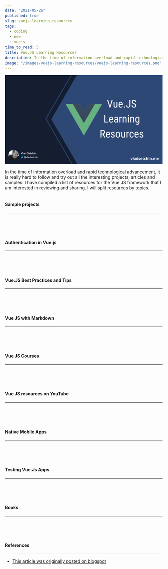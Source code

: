 ```yaml
---
date: "2021-05-26"
published: true
slug: vuejs-learning-resources
tags:
  - coding
  - new
  - vuejs
time_to_read: 5
title: Vue.JS Learning Resources
description: In the time of information overload and rapid technological advancement, it is really hard to follow and try out all the interesting projects, articles and samples.
image: "/images/vuejs-learning-resources/vuejs-learning-resources.png"
---
```


<img src="/images/vuejs-learning-resources/vuejs-learning-resources.png" alt="Vue JS Learning Resources"
	title="Vue JS Learning Resources" class="w-100" />

In the time of information overload and rapid technological advancement, it is really hard to follow and try out all the interesting projects, articles and samples. I have compiled a list of resources for the Vue JS framework that I am interested in reviewing and sharing. I will split resources by topics.
<br>
<br>

#### Sample projects

---

<PostResource
  image="/images/vuejs-learning-resources/p1.png"
  url="https://morioh.com/p/487e3f41ffa3/build-a-live-commenting-system-with-laravel-and-vue-js"
  title="Build a live commenting system with Laravel and Vue.js"
  description="This tutorial will help you build a realtime commenting system with Laravel, Vue.js and Pusher. We’ll create a basic landing page, a comments feed, and a submission form where users can submit comments that will be added to the page and viewable instantly. This tutorial is the Laravel version of this one, and when setting up Vuex and Vue.js you can refer to the same sections in that tutorial."
/>
<PostResource
  image="/images/vuejs-learning-resources/p2.png"
  url="https://morioh.com/p/332c4fee76d6/build-a-location-based-chatroom-with-firebase-and-vue-js"
  title="Build a Location-based Chatroom with Firebase and Vue.js"
  description="Recently, me and my friend built a location-based chatroom called — Near. People can talk with each other nearby in a web app. We would like to share what we did and how to make it. Please feel free to give us feedback by replying this article."
/>
<PostResource
  image="/images/vuejs-learning-resources/p3.jpg"
  url="https://school.geekwall.in/p/HyIdIkcgr/vue-pomodoro-time"
  title="Building a Pomodoro Timer with Vue.js"
  description="Building a Pomodoro Timer with Vue.js. How I learned a lot trying to make a timer for a challenge and then determined to make a full featured one."
/>
<PostResource
  image="/images/vuejs-learning-resources/p4.jpg"
  url="https://scotch.io/tutorials/build-a-secure-to-do-app-with-vuejs-aspnet-core-and-okta"
  title="Build a Secure To-Do App with Vue, ASP.NET Core, and Okta"
  description="I love lists. I keep everything I need to do (too many things, usually) in a big to-do list, and the list helps keep me sane throughout the day. It’s like having a second brain!"
/>
<PostResource
  image="/images/vuejs-learning-resources/p5.png"
  url="https://www.codewall.co.uk/how-to-create-a-real-time-to-do-list-app-with-vue-vuex-firebase-tutorial/?utm_source=CWTwitter&utm_medium=social"
  title="How To Create a Real Time To Do List App with Vue, Vuex & Firebase Tutorial"
  description="Hello! In this tutorial, we’ll be using Firebase and Vue to create a very simple project that will update your Firestore and your VueJS project in real time. We’re going to be creating a simple to do list before we get started – you need to have NodeJS & NPM installed."
/>
<PostResource
  image="/images/vuejs-learning-resources/p6.png"
  url="https://morioh.com/p/850b9e640bd5/how-to-drag-and-drop-file-uploads-with-vue-js-and-axios"
  title="How to Drag and Drop File Uploads with Vue.js and Axios"
  description="In this tutorial we are going to combine all of these tricks to make the ultimate file uploader with VueJS and Axios. We will allow users to select any amount of files, remove the ones they don’t, show a preview, and show a status bar for uploading the files."
/>
<br>
<br>
<br>

#### Authentication in Vue.js

---

<PostResource
  image="/images/vuejs-learning-resources/p7.png"
  url="https://morioh.com/p/4bb19aa8ea3e/how-to-structure-a-vue-project-authentication"
  title="How to structure a Vue project  Authentication"
  description="We will build a simple project that handles authentication and prepare basic scaffolding to use when building the rest of the app."
/>
<PostResource
  image="/images/vuejs-learning-resources/p8.png"
  url="https://fullstackmark.com/post/16/user-authentication-with-vuejs-aspnet-core-2-and-facebook-login"
  title="User Authentication with Vue.js, ASP.NET Core 2 and Facebook Login"
  description="How to setup JWT authentication with ASP.NET Core 2, Vue.Js, and Facebook OAuth."
/>
<PostResource
  image="/images/vuejs-learning-resources/p9.jpg"
  url="https://school.geekwall.in/p/ByFQL2EDE/google-oauth2-with-vuejs-and-vert-x"
  title="Google OAuth2 with VueJS and Vert.x"
  description="Create a simple VueJS frontend app running on a Vert.x backend, providing login with Google OAuth2 from scratch"
/>
<PostResource
  image="/images/vue_js_auth.png"
  url="https://vuejsdevelopers.com/2018/01/08/vue-js-roles-permissions-casl/?utm_source=twitter-vjd&utm_medium=post&utm_campaign=vrp"
  title="Managing User Permissions in a VueJS App"
  description="In authenticated frontend apps, we often want to change what's visible to the user depending on their assigned role. For example, a guest user might be able to see a post, but only a registered user or an admin sees a button to edit that post."
/>
<PostResource
  image="/images/vuejs-learning-resources/p9.png"
  url="https://morioh.com/p/4c0743fb1ca1"
  title="User Registration and Login with Vue.js and Vuex"
  description="In this tutorial we'll go through an example of how to build a simple user registration and login system using Vue.js and Vuex + Webpack 4.16"
/>
<br>
<br>
<br>

#### Vue.JS Best Practices and Tips

---

<PostResource
  image="/images/vuejs-learning-resources/p22.png"
  url="https://www.freecodecamp.org/news/common-mistakes-to-avoid-while-working-with-vue-js-10e0b130925b/"
  title="Common mistakes to avoid while working with Vue.js"
  description="In this article, I’d like to share a few common issues that you may have to deal with when working with Vue.js."
/>
<PostResource
  image="/images/vuejs-learning-resources/p23.png"
  url="https://www.dotnetcurry.com/vuejs/1454/using-vuex-manage-vuejs-state"
  title="Managing Vue state in Vue.js applications with Vuex"
  description="As you write applications with Vue and take advantage of its support for components, you will need to decide how to manage the state of your application..."
/>
<PostResource
  image="/images/vuejs-learning-resources/p26.png"
  url="https://morioh.com/p/e553f1df2aaf/accessing-the-virtual-dom-using-render-functions-in-vue-js"
  title="Accessing the virtual DOM using render functions in Vue JS"
  description="In this post, we will look at how to use render functions to unleash the power of JavaScript by using templates in Vue."
/>
<PostResource
  image="/images/vuejs-learning-resources/p25.png"
  url="https://medium.com/@deepaksisodiya/working-with-dynamic-components-in-vue-js-e956a66ee49a"
  title="Working with Dynamic Components in Vue.js"
  description="To understand what is a dynamic component, let's consider an example. Suppose we are developing a commenting platform where user can come and post a comment on the article. Posting of comment for the logged-in and logged-out user is different..."
/>
<PostResource
  image="/images/vuejs-learning-resources/p26.png"
  url="https://itnext.io/https-medium-com-manuustenko-how-to-avoid-solid-principles-violations-in-vue-js-application-1121a0df6197"
  title="How to avoid SOLID principles violations in Vue. JS application"
  description="In this article I’d like to discuss how can we avoid SOLID principles violation in our Vue.JS project."
/>
<PostResource
  image="/images/vuejs-learning-resources/p27.png"
  url="https://code-maze.com/vue-js-series/"
  title="Vue.js Series"
  description="Welcome to the Vue.js Series. In this blog series, we are going to go through a detailed example of how to use Vue.js to create a fully functional client application that consumes the .NET Core 2.0 Web API server."
/>
<PostResource
  image="/images/vuejs-learning-resources/p28.png"
  url="https://code-maze.com/vuejs-create-and-update/"
  title="Vue.js Series – Two-way Binding and V-model Directive"
  description="We are still missing the create and update components and in this article, we are going to implement these missing parts. With this post, we are going to finalize our application development process."
/>
<PostResource
  image="/images/vuejs-learning-resources/p29.png"
  url="https://javascript.plainenglish.io/i-created-the-exact-same-app-in-react-and-vue-here-are-the-differences-e9a1ae8077fd"
  title="I created the exact same app in React and Vue. Here are the differences."
  description="Having used Vue at work, I had a fairly solid understanding of it. I was, however, curious to know what the grass was like on the other side of the fence — the grass in this scenario being React."
/>
<PostResource
  image="/images/vuejs-learning-resources/p30.png"
  url="https://morioh.com/p/b5c685d83cd6/how-i-built-a-web-app-with-vue-vuetify-and-axios"
  title="How I built a web app with Vue, Vuetify and Axios"
  description="In this article, we will be building a Vue.js Application supported by Vuetify and Axios. The aim of this article is to implement a movie application which will be calling on an API"
/>
<PostResource
  image="/images/vuejs-learning-resources/p31.png"
  url="https://morioh.com/p/3cf653b04219/five-tools-to-speed-the-development-of-your-vue-js-applications"
  title="Five tools to speed the development of your Vue.js applications."
  description="Not long ago Vue.js passed React in GitHub stars. Although a somewhat shallow metric to measure, no doubt that this is only an indicator of the great success and popularity Vue.js is gathering in the community in 2018.As we use more great frameworks like Vue to build new applications."
/>
<PostResource
  image="/images/vuejs-learning-resources/p21.jpg"
  url="https://school.geekwall.in/p/HkAo15Lzr/optimize-the-performance-of-a-vue-app"
  title="Optimize the Performance of a Vue App"
  description="Single-page applications sometimes cop a little flack for their slow initial load. This is because traditionally, the server will send a large bundle of JavaScript to the client, which must be downloaded and parsed before anything is displayed on the screen. As you can imagine, as your app grows in size, this can become more and more problematic."
/>
<PostResource
  image="/images/vuejs-learning-resources/p32.png"
  url="https://school.geekwall.in/p/ByjPN_ugr/list-rendering-vue"
  title="An introduction to dynamic list rendering in Vue.js"
  description="An introduction to dynamic list rendering in Vue.js. List rendering is one of the most commonly used practices in front-end web development. Dynamic list rendering is often used to present a series of similarly grouped information in a concise and friendly format to the user"
/>
<PostResource
  image="/images/vuejs-learning-resources/p33.png"
  url="https://morioh.com/p/ffd37ea8a90a/using-renderless-components-in-vue-js"
  title="Using Renderless Components in Vue.js"
  description="Most Vue apps need asynchronous HTTP requests and there are many ways to realize them: in the mounted() lifecycle hook, in a method triggered by a button, within the store (when using vuex) or in the asyncData() and fetch() methods (with Nuxt)."
/>
<PostResource
  image="/images/vuejs-learning-resources/p34.png"
  url="https://vueschool.io/articles/vuejs-tutorials/lazy-loading-individual-vue-components-and-prefetching/"
  title="Lazy Loading Individual Vue Components and Prefetching"
  description="The purpose of lazy loading is to postpone downloading parts of your application that are not needed by the user on the initial page load which ends up in much better loading time."
/>
<PostResource
  image="/images/vuejs-learning-resources/p35.png"
  url="https://morioh.com/p/bc2998bd7f6b/how-to-implement-client-side-pagination-in-vue-js"
  title="How to implement client-side pagination in Vue.js"
  description="In this post, you'll see a simple example of how to implement client-side pagination in Vue.js"
/>
<PostResource
  image="/images/vuejs-learning-resources/p36.png"
  url="https://morioh.com/p/3021edac7ef1/dockerizing-a-vue-application"
  title="Dockerizing a Vue Application"
  description="This tutorial looks at how to Dockerize a Vue app, built with the Vue CLI, using Docker along with Docker Compose and Docker Machine for both development and production. We’ll specifically focus on"
/>
<PostResource
  image="/images/vuejs-learning-resources/p22.jpg"
  url="https://medium.com/notonlycss/the-difference-between-computed-and-methods-in-vue-js-9cb05c59ed98"
  title="The difference between COMPUTED and METHODS in Vue.js"
  description="Now it’s some months that I’m using Vue.js and something that made me confused for the first few weeks was the difference between computed and methods."
/>
<PostResource
  image="/images/vuejs-learning-resources/p23.jpg"
  url="https://digitaldefynd.com/best-vue-js-tutorial-course-certification-training/"
  title="10 Best Vue JS Tutorial & Course [2021 MAY] [UPDATED]"
  description="After extensive research, our team of web development experts has compiled this list of Best Vue JS Tutorial, Course, Training, Class and certification available online for 2021. It includes both paid and free resources to help you learn Vue JS and these tutorials and courses are suitable for beginners, intermediate learners as well as experts."
/>
<PostResource
  image="/images/vuejs-learning-resources/p37.png"
  url="https://dev.to/ratracegrad/how-to-add-internationalization-to-a-vue-app-8ng"
  title="How to Add Internationalization to a Vue App"
  description="¡Hola. Bonjour. Ciao. 你好. Here is how you add internationalization to Vue."
/>
<PostResource
  image="/images/vuejs-learning-resources/p24.jpg"
  url="https://school.geekwall.in/p/Hy3ZU3VPV/creating-custom-directives-in-vue-js"
  title="Creating Custom Directives in Vue.js"
  description="Creating Custom Directives in Vue.js. Directives are special attributes with the `v-` prefix. A directive’s job is to reactively apply side effects to the DOM when the value of its expression changes."
/>
<PostResource
  image="/images/vuejs-learning-resources/p38.png"
  url="https://morioh.com/p/dc6e62b85093/getting-started-with-vuetify-2-0"
  title="Getting Started with Vuetify 2.0"
  description="With the release of Vuetify 2.0, now is the perfect time to start learning how to use this popular component framework."
/>
<PostResource
  image="/images/vuejs-learning-resources/p39.png"
  url="https://vuetifyjs.com/en/"
  title="Material Design Framework"
  description="Vuetify is a progressive framework that attempts to push web development to the next level."
/>
<PostResource
  image="/images/vuejs-learning-resources/p40.png"
  url="https://morioh.com/p/b704f8438c84/building-frontend-using-vuetify"
  title="Building Frontend Using Vuetify"
  description="In this article, you will learn how you can quickly build an attractive and interactive frontend very quickly using Vuetify."
/>
<PostResource
  image="/images/vuejs-learning-resources/p41.webp"
  url="https://vuejsdevelopers.com/2018/08/27/vue-js-form-handling-vuelidate/"
  title="Simple Vue.js Form Validation with Vuelidate"
  description="Thanks to Vue's reactivity model, it's really easy to roll your own form validations. This can be done with a simple method call on the form submit, or a computed property evaluating input data on each change."
/>
<PostResource
  image="/images/vuejs-learning-resources/p42.jpg"
  url="https://school.geekwall.in/p/HJzcKA_TV/deploy-vuejs-to-netlify"
  title="Deploying a Vue.js app to Netlify"
  description="Setting up a Continuous Integration pipeline from _A to Z_ that: runs tests, builds the app and deploys it to Netlify. Let’s do it!"
/>
<PostResource
  image="/images/vuejs-learning-resources/p41.png"
  url="https://morioh.com/p/87561a142844"
  title="What is Template in Vue.js"
  description="...We have learnt in the earlier chapters, how to get an output in the form of text content on the screen. In this chapter, we will learn how to get an output in the form of HTML template on the screen..."
/>
<PostResource
  image="/images/vuejs-learning-resources/p42.png"
  url="https://morioh.com/p/6ac5fba3b666"
  title="How to use Web-Components in Vue"
  description="Learn how to seamlessly integrate and use Web Components in VueJS, including custom properties and events"
/>
<PostResource
  image="/images/vuejs-learning-resources/p43.png"
  url="https://itnext.io/a-few-handy-vue-js-tricks-832703cff426"
  title="A few handy Vue.js tricks"
  description="1, 2, 3, 4, 5, 6 Handy Tips"
/>
<PostResource
  image="/images/vuejs-learning-resources/p44.png"
  url="https://morioh.com/p/d772ab4a799f"
  title="How to Create an Interactive YouTube Video Selection in Vue.js"
  description="In this post I want to share my observations during my implementation of an **interactive** YouTube Video selection in Vue. Maybe this can save you some time, if you plan to do the same."
/>
</div>
<br>
<br>
<br>

#### Vue JS with Markdown

---

<PostResource
  image="/images/vuejs-learning-resources/p0.jpg"
  url="https://lobotuerto.com/blog/vuejs-components-inside-markdown"
  title="Vue.js components inside Markdown — lobo_tuerto's notes"
  description="This is a quick post to show the different ways we can use to make Vue.js components available inside Markdown content. And at the same time, see how we can import .md files inside Vue.js components."
/>
<br>
<br>
<br>

#### Vue JS Courses

---

<PostResource
  image="/images/vuejs-learning-resources/p10.png"
  url="https://school.geekwall.in/p/ryGQ93abH/learn-vue-js-from-scratch-full-course-for-beginners"
  title="Learn Vue.js from Scratch - Full Course for Beginners"
  description="Learn and master one of the most popular frontend frameworks by building awesome projects"
/>
<PostResource
  image="/images/vuejs-learning-resources/p11.png"
  url="https://academind.com/tutorials/vuejs-learning-the-basics/"
  title="Vue JS - Learning the Basics"
  description="Vue.js is extremely popular. Learn the 7 core concepts, experience it on your own and start your Vue.js journey right now!"
/>
<br>
<br>
<br>

#### Vue JS resources on YouTube 

---

<PostResource
  image="/images/vuejs-learning-resources/p10.png"
  url="https://www.youtube.com/watch?v=IBDVWntKQZ4&ab_channel=LizChow"
  title="VueJS Build A Todo App - Code On-The-Fly"
  description="Want to create TODO App with Vue JS? Here is how!"
/>
<PostResource
  image="/images/vuejs-learning-resources/p12.png"
  url="https://www.youtube.com/watch?v=5lVQgZzLMHc&ab_channel=TraversyMedia"
  title="Vuex Crash Course - State Management"
  description="In this video we will build an application using Vue.js with the Vuex state management library."
/>
<PostResource
  image="/images/vuejs-learning-resources/p10.png"
  url="https://www.youtube.com/watch?v=4deVCNJq3qc&list=WL&index=44&t=17s&ab_channel=freeCodeCamp.org"
  title="Learn Vue.js - Full Course for Beginners - 2019"
  description="Learn to use Vue.js in this full tutorial course for beginners. Vue.js is an open-source JavaScript framework for building user interfaces and single-page applications."
/>
<PostResource
  image="/images/vuejs-learning-resources/p14.png"
  url="https://www.youtube.com/watch?v=6H1wftPS0oo&list=WL&index=75&ab_channel=TraversyMedia"
  title="Build a PWA With Vue & Ionic 4"
  description="In this project we will built a progressive web app with Vue.js and Ionic 4. We will use the @ionic/vue package and the @vue/pwa plugin to do this."
/>
<PostResource
  image="/images/vuejs-learning-resources/p15.png"
  url="https://www.youtube.com/watch?v=dy_ZB1TyFx4&list=WL&index=79&t=7s&ab_channel=ComponentsConf"
  title="Natalia Tepluhina - Vue 3 - Looking into the Vueture: Composition Functions - ComponentsConf 2019"
  description="ComponentsConf 2019 - Australian JavaScript conference with exclusive focus on frontend frameworks & libs. Vue 3 brings us a new feature: composition functions, a way of declaring component logic using function calls.  In this talk I will show how composition functions work and in which cases they are better than 'usual' object syntax."
/>
<br>
<br>
<br>

#### Native Mobile Apps

---

<PostResource
  image="/images/vuejs-learning-resources/p16.png"
  url="https://vue-native.io/"
  title="Vue Native"
  description="Vue Native is a framework to build cross platform native mobile apps using JavaScript."
/>
<PostResource
  image="/images/vuejs-learning-resources/p17.png"
  url="https://nativescript.org/"
  title="NativeScript and Vue.js"
  description="Vue.js is a lightweight framework for building engaging user interfaces. NativeScript powers cross-platform (truly native) mobile apps, using the web skills you already know. Combined they are a fantastic pair for developing immersive mobile experiences."
/>
<br>
<br>
<br>

#### Testing Vue.Js Apps

---

<PostResource
  image="/images/vuejs-learning-resources/p0.jpg"
  url="https://vue-test-utils.vuejs.org/"
  title="Vue Test Utils"
  description="Vue Test Utils is the official unit testing utility library for Vue.js."
/>
<PostResource
  image="/images/vuejs-learning-resources/p18.png"
  url="https://morioh.com/p/0bacfcdc8dd2/testing-vue-with-jest"
  title="Testing Vue with Jest"
  description="In this article to show how to setup Jest in an Vue.js application. This will guide you through everything in a blank Vue.js template to test components and more"
/>
<PostResource
  image="/images/vuejs-learning-resources/p19.jpg"
  url="https://school.geekwall.in/p/HyC66CkVB/how-to-test-your-vue-project-with-jest-and-nightwatch"
  title="How to Test Your Vue Project with Jest and Nightwatch"
  description="Testing is a vital part of the development cycle and a part of life for programmers and developers. ..."
/>
<PostResource
  image="/images/vuejs-learning-resources/p20.jpg"
  url="https://www.vuemastery.com/blog/unit-testing-vue-1/"
  title="Unit Testing in Vue: What to Test?"
  description="Every developer knows that they should be writing tests, but in reality, many of us don’t do it at all or we aren’t doing enough of it. The problem isn’t the lack of tools, it’s that we don’t have a clear understanding of what these tools are meant to do."
/>
<br>
<br>
<br>

#### Books

---

<PostResource
  image="/images/vuejs-learning-resources/p21.png"
  url="https://www.programmer-books.com/pro-vue-js-2-pdf/"
  title="Pro Vue.js 2"
  description="Explore Vue.js to take advantage of the capabilities of modern browsers and devices using the fastest-growing framework for building dynamic JavaScript applications. You will work with the power of the Model-View-Controller (MVC) pattern on the client, creating a strong foundation for complex and rich web apps."
/>
<br>
<br>
<br>

#### References

---

- [This article was originally posted on blogspot](https://software-development-toolbox.blogspot.com/2019/09/vuejs-learning-resources_25.html)